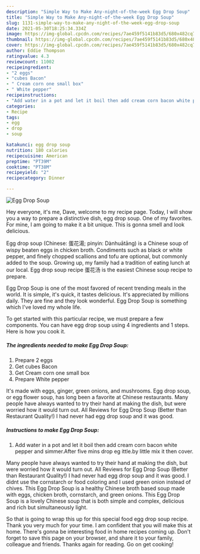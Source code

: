 ```yaml
---
description: "Simple Way to Make Any-night-of-the-week Egg Drop Soup"
title: "Simple Way to Make Any-night-of-the-week Egg Drop Soup"
slug: 1131-simple-way-to-make-any-night-of-the-week-egg-drop-soup
date: 2021-05-30T18:25:34.334Z
image: https://img-global.cpcdn.com/recipes/7ae459f5141b83d5/680x482cq70/egg-drop-soup-recipe-main-photo.jpg
thumbnail: https://img-global.cpcdn.com/recipes/7ae459f5141b83d5/680x482cq70/egg-drop-soup-recipe-main-photo.jpg
cover: https://img-global.cpcdn.com/recipes/7ae459f5141b83d5/680x482cq70/egg-drop-soup-recipe-main-photo.jpg
author: Eddie Thompson
ratingvalue: 4.3
reviewcount: 11002
recipeingredient:
- "2 eggs"
- "cubes Bacon"
- " Cream corn one small box"
- " White pepper"
recipeinstructions:
- "Add water in a pot and let it boil then add cream corn bacon white pepper and simmer.After five mins drop eg ittle.by little mix it then cover."
categories:
- Recipe
tags:
- egg
- drop
- soup

katakunci: egg drop soup 
nutrition: 180 calories
recipecuisine: American
preptime: "PT39M"
cooktime: "PT38M"
recipeyield: "2"
recipecategory: Dinner

---
```



![Egg Drop Soup](https://img-global.cpcdn.com/recipes/7ae459f5141b83d5/680x482cq70/egg-drop-soup-recipe-main-photo.jpg)

Hey everyone, it's me, Dave, welcome to my recipe page. Today, I will show you a way to prepare a distinctive dish, egg drop soup. One of my favorites. For mine, I am going to make it a bit unique. This is gonna smell and look delicious.

Egg drop soup (Chinese: 蛋花湯; pinyin: Dànhuātāng) is a Chinese soup of wispy beaten eggs in chicken broth. Condiments such as black or white pepper, and finely chopped scallions and tofu are optional, but commonly added to the soup. Growing up, my family had a tradition of eating lunch at our local. Egg drop soup recipe 蛋花汤 is the easiest Chinese soup recipe to prepare.

Egg Drop Soup is one of the most favored of recent trending meals in the world. It is simple, it's quick, it tastes delicious. It's appreciated by millions daily. They are fine and they look wonderful. Egg Drop Soup is something which I've loved my whole life.


To get started with this particular recipe, we must prepare a few components. You can have egg drop soup using 4 ingredients and 1 steps. Here is how you cook it.

<!--inarticleads1-->

##### The ingredients needed to make Egg Drop Soup:

1. Prepare 2 eggs
1. Get cubes Bacon
1. Get  Cream corn one small box
1. Prepare  White pepper


It&#39;s made with eggs, ginger, green onions, and mushrooms. Egg drop soup, or egg flower soup, has long been a favorite at Chinese restaurants. Many people have always wanted to try their hand at making the dish, but were worried how it would turn out. All Reviews for Egg Drop Soup (Better than Restaurant Quality!) I had never had egg drop soup and it was good. 

<!--inarticleads2-->

##### Instructions to make Egg Drop Soup:

1. Add water in a pot and let it boil then add cream corn bacon white pepper and simmer.After five mins drop eg ittle.by little mix it then cover.


Many people have always wanted to try their hand at making the dish, but were worried how it would turn out. All Reviews for Egg Drop Soup (Better than Restaurant Quality!) I had never had egg drop soup and it was good. I didnt use the cornstarch or food coloring and I used green onion instead of chives. This Egg Drop Soup is a healthy Chinese broth based soup made with eggs, chicken broth, cornstarch, and green onions. This Egg Drop Soup is a lovely Chinese soup that is both simple and complex, delicious and rich but simultaneously light. 

So that is going to wrap this up for this special food egg drop soup recipe. Thank you very much for your time. I am confident that you will make this at home. There's gonna be interesting food in home recipes coming up. Don't forget to save this page on your browser, and share it to your family, colleague and friends. Thanks again for reading. Go on get cooking!
